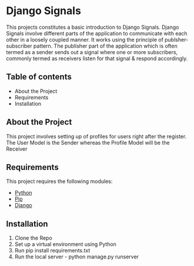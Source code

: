 # Django Signals

This projects constitutes a basic introduction to Django Signals. Django Signals involve different parts of the application to communicate with each other in a loosely coupled manner. It works using the principle of publsher-subscriber pattern. The publisher part of the application which is often termed as a sender sends out a signal where one or more subscribers, commonly termed as receivers listen for that signal & respond accordingly.

## Table of contents

- About the Project
- Requirements
- Installation

## About the Project

This project involves setting up of profiles for users right after the register. The User Model is the Sender whereas the Profile Model will be the Receiver

## Requirements

This project requires the following modules:

- [Python](https://www.python.org/downloads/)
- [Pip](https://pip.pypa.io/en/stable/installation/)
- [Django](https://www.djangoproject.com/)

## Installation

1. Clone the Repo
1. Set up a virtual environment using Python
1. Run pip install requirements.txt
1. Run the local server - python manage.py runserver
